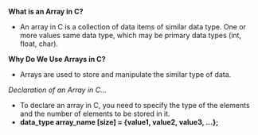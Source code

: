 **What is an Array in C?**
- An array in C is a collection of data items of similar data type. One or more values same data type, which may be primary data types (int, float, char).

**Why Do We Use Arrays in C?**
- Arrays are used to store and manipulate the similar type of data.

*Declaration of an Array in C...*

- To declare an array in C, you need to specify the type of the elements and the number of elements to be stored in it.
- **data_type array_name [size] = {value1, value2, value3, ...};**